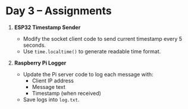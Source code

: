# Day 3 – Assignments

1. **ESP32 Timestamp Sender**
   - Modify the socket client code to send current timestamp every 5 seconds.
   - Use `time.localtime()` to generate readable time format.

2. **Raspberry Pi Logger**
   - Update the Pi server code to log each message with:
     - Client IP address
     - Message text
     - Timestamp (when received)
   - Save logs into `log.txt`.
